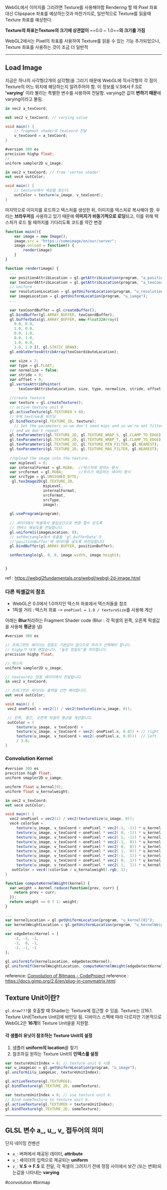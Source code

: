 
WebGL에서 이미지를 그리려면 Texture를 사용해야함
Rendering 할 때 Pixel 좌표 대신 Clipspace 좌표를 예상하는것과 마찬가지로, 
일반적으로 Texture를 읽을때 Texture 좌표를 예상한다.

**Texture의 좌표는Texture의 크기에 상관없이** ==0.0 ~ 1.0==**의 크기를 가짐**

WebGL2에서는 Pixel의 좌표를 사용하여 Texture를 읽을 수 있는 기능 추가되었으나, 
Texture 좌표를 사용하는 것이 조금 더 일반적

---
## Load Image 

지금은 하나의 사각형(2개의 삼각형)을 그리기 때문에 WebGL에 직사각형의 각 점이 Texture의 어느 위치에 해당하는지 알려주어야 함. 이 정보를 V.S에서 F.S로 **'varying'**
이라 불리는 특별한 변수를 사용하여 전달함. varying은 값이 **변하기 때문**에 varying이라고 불림.

```cs title:'Vertex Shader' hl:1,3
in vec2 a_texCoord;

out vec2 v_texCoord; // varying value

void main() {
	// fragment shader로 texCoord 전달
	v_texCoord = a_texCoord;
}
```

```cs title:'Fragment Shader'
#version 300 es
precision highp float;
// 
uniform sampler2D u_image;

in vec2 v_texCoord; // from 'vertex shader'
out vec4 outColor;

void main() {
	// texture에서 색상을 찾는다.
	outColor = texture(u_image, v_texCoord);
}
```

마지막으로 이미지를 로드하고 텍스처를 생성한 뒤, 이미지를 텍스처로 복사해야 함. 우리는 **브라우저**를 사용하고 있기 때문에 **이미지가 비동기적으로 로딩**되고, 이를 위해 텍스처가 로드 될 때까지를 기다리도록 코드를 약간 변경

```js hl:1-7
function main(){
	var image = new Image();
	image.src = "https://someimage/on/our/server"; 
	image.onload = function() {
		render(image)
	}
}

function render(image) {
  ...
  var positionAttribLocation = gl.getAttribLocation(program, "a_position");
  var texCoordAttribLocation = gl.getAttribLocation(program, "a_texCoord");
  // uniform 
  var resolutionLocation = gl.getUniformLocation(program, "u_resolution");
  var imageLocation = gl.getUniformLocation(program, "u_iamge");
  ...
  
  var texCoordBuffer = gl.createBuffer();
  gl.bindBuffer(gl.ARRAY_BUFFER, texCoordBuffer);
  gl.bufferData(gl.ARRAY_BUFFER, new Float32Array([
    0.0, 0.0,
    1.0, 0.0,
    0.0, 1.0,
    0.0, 1.0,
    1.0, 0.0,
    1.0, 1.0 ]), gl.STATIC_DRAW);
  gl.enbleVertexAttribArray(texCoordibuteLocation);
  
  var size = 2;          
  var type = gl.FLOAT;   
  var normalize = false; 
  var stride = 0;      
  var offset = 0;        
  gl.vertexAttribPointer(
      texCoordAttributeLocation, size, type, normalize, stride, offset)
  
  //create texture
  var texture = gl.createTexture();
  // active texture unit 0   
  gl.activeTexture(gl.TEXTURE0 + 0);
  // 0에 textrue를 바인딩
  gl.bindTexture(gl.TEXTURE_2D, texture);
    // Set the parameters so we don't need mips and so we're not filtering
  // and we don't repeat
  gl.texParameteri(gl.TEXTURE_2D, gl.TEXTURE_WRAP_S, gl.CLAMP_TO_EDGE);
  gl.texParameteri(gl.TEXTURE_2D, gl.TEXTURE_WRAP_T, gl.CLAMP_TO_EDGE);
  gl.texParameteri(gl.TEXTURE_2D, gl.TEXTURE_MIN_FILTER, gl.NEAREST);
  gl.texParameteri(gl.TEXTURE_2D, gl.TEXTURE_MAG_FILTER, gl.NEAREST);
  
  //Upload the image into the texture.
  var miplevel = 0;
  var internalFormat = gl.RGBA;  //텍스처에 원하는 형식
  var srcFormat = gl.RGBA;       //우리가 제공하는 데이터 형식
  var srcType = gl.UNSIGNED_BYTE;
   gl.texImage2D(gl.TEXTURE_2D,
                 mipLevel,
                 internalFormat,
                 srcFormat,
                 srcType,
                 image);
                 
  gl.useProgram(program);
  
  // 셰이더에서 픽셀에서 클립공간으로 변환 할수 있도록
  // 캔버스 해상도를 전달합니다.
  gl.uniform1i(imageLocation, 0);
  // setRectangle에서 호출될 'gl.bufferData'가 
  //'positionBuffer'에 데이터를 넣도록 바인딩합니다
  gl.bindBuffer(gl.ARRAY_BUFFER, positionBuffer);

  setRectangle(gl, 0, 0, image.width, image.height);


}
```
ref : https://webgl2fundamentals.org/webgl/webgl-2d-image.html

### 다른 픽셀값의 참조

 - WebGL은 0.0에서 1.0까지인 텍스처 좌표에서 텍스처들을 참조
 - 1픽셀 거리 : 텍스처 좌표 ->  `onePixel = 1.0 / textureSize`를 사용해 계산

아래는 **Blur**처리하는 Fragment Shader code (Blur : 각 픽셀의 왼쪽, 오른쪽 픽셀값을 사용해 **평균**을 냄)

 ```cs title:'Blur 처리하는 Fragment Shader' hl:22 ar:23
 #version 300 es
 
// 프래그먼트 셰이더는 정밀도 기본값이 없으므로 우리가 선택해야 합니다.
// highp가 대개 괜찮습니다. "높은 정밀도"를 의미합니다.
precision highp float;
 
// 텍스처
uniform sampler2D u_image;
 
// texCoord는 정점 셰이더에서 전달됩니다.
in vec2 v_texCoord;
 
// 프래그먼트 셰이더는 출력을 선언 해야합니다.
out vec4 outColor;
 
void main() {
  vec2 onePixel = vec2(1) / vec2(textureSize(u_image, 0));
 
  // 왼쪽, 중간, 오른쪽 픽셀의 평균을 계산합니다.
  outColor = (
      texture(u_image, v_texCoord) +
      texture(u_image, v_texCoord + vec2( onePixel.x, 0.0)) + // right
      texture(u_image, v_texCoord + vec2(-onePixel.x, 0.0)))  // left
      / 3.0;
}
```

### Convolution Kernel

```cs title:'Fragment Shader'
#version 300 es
precition high float;
uniform smapler2D u_iamge;

uniform float u_kernal[9];
uniform float u_kernalweight;

in vec2 v_texCoord;
out vec4 outColor;

void main() {
  vec2 onePixel = vec2(1) / vec2(textureSize(u_image, 0));
  vec4 colorSum =
     texture(u_image, v_texCoord + onePixel * vec2(-1, -1)) * u_kernel[0] +
     texture(u_image, v_texCoord + onePixel * vec2( 0, -1)) * u_kernel[1] +
     texture(u_image, v_texCoord + onePixel * vec2( 1, -1)) * u_kernel[2] +
     texture(u_image, v_texCoord + onePixel * vec2(-1,  0)) * u_kernel[3] +
     texture(u_image, v_texCoord + onePixel * vec2( 0,  0)) * u_kernel[4] +
     texture(u_image, v_texCoord + onePixel * vec2( 1,  0)) * u_kernel[5] +
     texture(u_image, v_texCoord + onePixel * vec2(-1,  1)) * u_kernel[6] +
     texture(u_image, v_texCoord + onePixel * vec2( 0,  1)) * u_kernel[7] +
     texture(u_image, v_texCoord + onePixel * vec2( 1,  1)) * u_kernel[8] ;
   outColor = vec4((colorSum / u_kernalweight).rgb, 1);
}
```

```js title:'JavaScript Code'
function computeKernelWeight(kernel) {
  var weight = kernel.reduce(function(prev, curr) {
    return prev + curr;
  });
  return weight <= 0 ? 1: weight;
}

...
var kernelLocation = gl.getUniformLocation(program, "u_kernel[0]");
var kernelWeightLocation = gl.getUniformLocation(program, "u_kernelWeight");
...
var edgeDetecrKernel = [
	-1, -1, -1,
	-1,  8, -1,
	-1, -1, -1
];

gl.uniform1fv(kernelLocation, edgeDetectKernel);
gl.uniform1f(kernelWeightLocation, computeKernelWeight(edgeDetectKernel));
```

reference: [Convolution of Bitmaps - CodeProject](https://www.codeproject.com/Articles/6534/Convolution-of-Bitmaps)
reference : https://docs.gimp.org/2.6/en/plug-in-convmatrix.html

## Texture Unit이란?

`gl.draw???`을 호출할 때 Shader는 Texture에 접근할 수 있음. 
Texture는 [[16.1. Texture Unit|Texture Unit]]에 바인딩 됨. 
디바이스 스펙에 따라 다르지만 기본적으로 WebGL2은 **16개**의 Texture Unit을을 지원함.

#### 각 샘플러 유닛이 참조하는 Texture Unit의 설정 
1. 샘플러 **uniform의 location**을 찾기
2. 참조하길 원하는 Texture Unit의 **인덱스를 설정**

```js title:"Get Location and set Unit Index "
var textureUnitIndex = 6; // texture unit 6 사용
var u_imageLoc = gl.getUniformLocation(program, "u_image");
gl.uniform1i(u_iamgeLoc, textureUnitIndex);
```

```js title:'Bind 'someTexture' to texture unit 6.'
gl.activeTexture(gl.TEXTURE6);
gl.bindTexture(gl.TEXTURE_2D, someTexture);
```


```js title:'This works Too'
var textureUnitIndex = 6; // use texture unit 6.
// Bind someTexture to texture unit 6.
gl.activeTexture(gl.TEXTURE0 + textureUnitIndex);
gl.bindTexture(gl.TEXTURE_2D, someTexture);
```

---

## GLSL 변수 a_, u_, v_ 접두어의 의미

단지 네이밍 컨벤션

- `a_`: 버퍼에서 제공된 데이터, **attribute**
- `u_`: 셰이더의 입력으로 제공되는 **uniform**
- `v_`: **V.S -> F.S** 로 전달, 각 픽셀이 그려지기 전에 정점 사이에서 보간 (또는 변화)되는값을 나타내는 **varying**

#convolution #birmap 